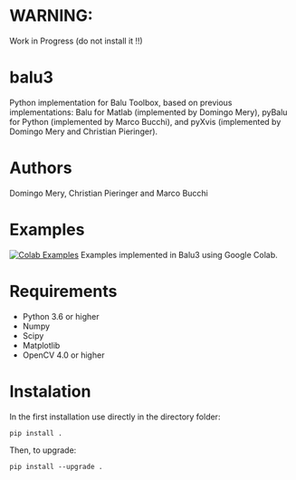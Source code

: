# WARNING: 

Work in Progress (do not install it !!)

# balu3

Python implementation for Balu Toolbox, based on previous implementations: Balu for Matlab (implemented by Domingo Mery), pyBalu for Python (implemented by Marco Bucchi), and pyXvis (implemented by Domingo Mery and Christian Pieringer).

# Authors

Domingo Mery, Christian Pieringer and Marco Bucchi

# Examples

[![Colab Examples](https://colab.research.google.com/assets/colab-badge.svg)](https://github.com/domingomery/patrones/blob/master/Notebooks.md) Examples implemented in Balu3 using Google Colab.



# Requirements

- Python 3.6 or higher
- Numpy
- Scipy
- Matplotlib
- OpenCV 4.0 or higher

# Instalation
In the first installation use directly in the directory folder:

`pip install .`

Then, to upgrade:

`pip install --upgrade .`




